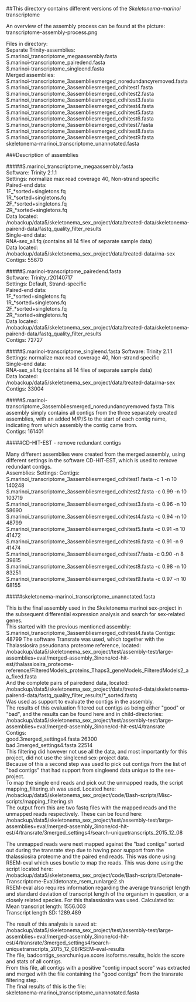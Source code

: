##This directory contains different versions of the _Skeletonema-marinoi_ transcriptome

An overview of the assembly process can be found at the picture:     
transcriptome-assembly-process.png        

Files in directory:             
Separate Trinity-assemblies:      
S.marinoi_transcriptome_megaassembly.fasta     	 
S.marinoi-transcriptome_pairedend.fasta	       	
S.marinoi-transcriptome_singleend.fasta	     
Merged assemblies:     
S.marinoi-transcriptome_3assembliesmerged_noredundancyremoved.fasta    
S.marinoi_transcriptome_3assembliesmerged_cdhitest1.fasta           
S.marinoi_transcriptome_3assembliesmerged_cdhitest2.fasta       
S.marinoi_transcriptome_3assembliesmerged_cdhitest3.fasta                
S.marinoi_transcriptome_3assembliesmerged_cdhitest4.fasta         
S.marinoi_transcriptome_3assembliesmerged_cdhitest5.fasta          
S.marinoi_transcriptome_3assembliesmerged_cdhitest6.fasta        
S.marinoi_transcriptome_3assembliesmerged_cdhitest7.fasta          
S.marinoi_transcriptome_3assembliesmerged_cdhitest8.fasta       
S.marinoi_transcriptome_3assembliesmerged_cdhitest9.fasta       
skeletonema-marinoi_transcriptome_unannotated.fasta

###Description of assemblies 
   
#####S.marinoi_transcriptome_megaassembly.fasta     
Software: Trinity 2.1.1        
Settings: normalize max read coverage 40, Non-strand specific        
Paired-end data:      
1F_*sorted+singletons.fq        
1R_*sorted+singletons.fq       
2F_*sorted+singletons.fq         
2R_*sorted+singletons.fq      
Data located:      
/nobackup/data5/skeletonema_sex_project/data/treated-data/skeletonema-pairend-data/fastq_quality_filter_results               
Single-end data:   
RNA-sex_all.fq (contains all 14 files of separate sample data)   
Data located:    
/nobackup/data5/skeletonema_sex_project/data/treated-data/rna-sex
Contigs: 55670      

#####S.marinoi-transcriptome_pairedend.fasta    
Software: Trinity_r20140717    
Settings: Default, Strand-specific       
Paired-end data:  	   
1F_*sorted+singletons.fq       	
1R_*sorted+singletons.fq       
2F_*sorted+singletons.fq       	 
2R_*sorted+singletons.fq      
Data located:  	   
/nobackup/data5/skeletonema_sex_project/data/treated-data/skeletonema-pairend-data/fastq_quality_filter_results          
Contigs: 72727     

#####S.marinoi-transcriptome_singleend.fasta
Software: Trinity 2.1.1         
Settings: normalize max	read coverage 40, Non-strand specific      
Single-end data:   
RNA-sex_all.fq (contains all 14 files of separate sample data) 	 
Data located:  	 
/nobackup/data5/skeletonema_sex_project/data/treated-data/rna-sex
Contigs: 33004     

#####S.marinoi-transcriptome_3assembliesmerged_noredundancyremoved.fasta
This assembly simply contains all contigs from the three separately created assemblies, with an added M/P/S to the start of each contig name, indicating from which assembly the contig came from.    
Contigs: 161401    

#####CD-HIT-EST - remove redundant contigs

Many different assemblies were created from the merged assembly, using different settings in the software CD-HIT-EST, which is used to remove redundant contigs.     
Assemblies:							Settings:		Contigs:              
S.marinoi_transcriptome_3assembliesmerged_cdhitest1.fasta	-c 1 -n 10		140248       
S.marinoi_transcriptome_3assembliesmerged_cdhitest2.fasta	-c 0.99 -n 10		103719      
S.marinoi_transcriptome_3assembliesmerged_cdhitest3.fasta	-c 0.96 -n 10		58690       
S.marinoi_transcriptome_3assembliesmerged_cdhitest4.fasta	-c 0.94 -n 10		48799         
S.marinoi_transcriptome_3assembliesmerged_cdhitest5.fasta	-c 0.91 -n 10		41472           
S.marinoi_transcriptome_3assembliesmerged_cdhitest6.fasta	-c 0.91 -n 9		41474        
S.marinoi_transcriptome_3assembliesmerged_cdhitest7.fasta	-c 0.90 -n 8		39815        
S.marinoi_transcriptome_3assembliesmerged_cdhitest8.fasta	-c 0.98 -n 10		83251       
S.marinoi_transcriptome_3assembliesmerged_cdhitest9.fasta	-c 0.97 -n 10		68155      

#####skeletonema-marinoi_transcriptome_unannotated.fasta

This is the final assembly used in the Skeletonema marinoi sex-project in the subsequent differential expression analysis and search for sex-related genes.    
This started with the previous mentioned assembly:      
S.marinoi_transcriptome_3assembliesmerged_cdhitest4.fasta	Contigs: 48799
The software Transrate was used, which together with the Thalassiosira pseudonana proteome reference, located:     
/nobackup/data5/skeletonema_sex_project/test/assembly-test/large-assemblies+eval/merged-assembly_3inone/cd-hit-est/thalassiosira_proteome-reference/FilteredModels_proteins_Thaps3_geneModels_FilteredModels2_aa_fixed.fasta             
And the complete pairs of pairedend data, located:      
/nobackup/data5/skeletonema_sex_project/data/treated-data/skeletonema-pairend-data/fastq_quality_filter_results/*_sorted.fastq                 
Was used as support to evaluate the contigs in the assembly.       
The results of this evaluation filtered out contigs as being either "good" or "bad", and the results can be found here and in child-directories:    
/nobackup/data5/skeletonema_sex_project/test/assembly-test/large-assemblies+eval/merged-assembly_3inone/cd-hit-est/4/transrate    
					Contigs:          
good.3merged_settings4.fasta		26300    
bad.3merged_settings4.fasta		22514  
This filtering did however not use all the data, and most importantly for this project, did not use the singleend sex-project data.     
Because of this a second step was used to pick out contigs from the list of "bad contigs" that had support from singleend data unique to the sex-project.     
To map the single end reads and pick out the unmapped reads, the script mapping_filtering.sh was used. Located here:    
/nobackup/data5/skeletonema_sex_project/code/Bash-scripts/Misc-scripts/mapping_filtering.sh    
The output from this are two fastq files with the mapped reads and the unmapped reads respectively. These can be found here:   
/nobackup/data5/skeletonema_sex_project/test/assembly-test/large-assemblies+eval/merged-assembly_3inone/cd-hit-est/4/transrate/3merged_settings4/search-uniquetranscripts_2015_12_08    

The unmapped reads were next mapped against the "bad contigs" sorted out during the transrate step due to having poor support from the thalassiosira proteome and the paired end reads. This was done using RSEM-eval which uses bowtie to map the reads. This was done using the script located here:    
/nobackup/data5/skeletonema_sex_project/code/Bash-scripts/Detonate-Transcriptome-Eval/detonate_rsem_runlarge2.sh    
RSEM-eval also requires information regarding the average transcript length and standard deviation of transcript length of the organism in question, or a closely related species. For this thalassiosira was used. Calculated to:   
Mean transcript length: 1556.003     
Transcript length SD: 1289.489    

The result of this analysis is saved at:    
/nobackup/data5/skeletonema_sex_project/test/assembly-test/large-assemblies+eval/merged-assembly_3inone/cd-hit-est/4/transrate/3merged_settings4/search-uniquetranscripts_2015_12_08/RSEM-eval-results    
The file, badcontigs_searchunique.score.isoforms.results, holds the score and stats of all contigs.     
From this file, all contigs with a positive "contig impact score" was extracted and merged with the file containing the "good contigs" from the transrate filtering step.  
The final results of this is the file:       
skeletonema-marinoi_transcriptome_unannotated.fasta          
